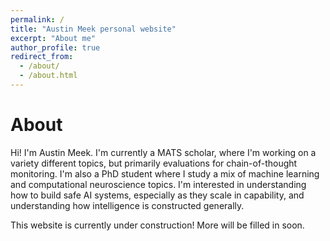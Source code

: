 ```yaml
---
permalink: /
title: "Austin Meek personal website"
excerpt: "About me"
author_profile: true
redirect_from: 
  - /about/
  - /about.html
---
```


About
======

Hi! I'm Austin Meek. I'm currently a MATS scholar, where I'm working on a variety different topics, but primarily evaluations for chain-of-thought monitoring. I'm also a PhD student where I study a mix of machine learning and computational neuroscience topics. I'm interested in understanding how to build safe AI systems, especially as they scale in capability, and understanding how intelligence is constructed generally.

This website is currently under construction! More will be filled in soon. 
